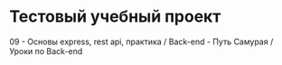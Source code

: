 # Тестовый учебный проект

09 - Основы express, rest api, практика / Back-end - Путь Самурая / Уроки по Back-end
  